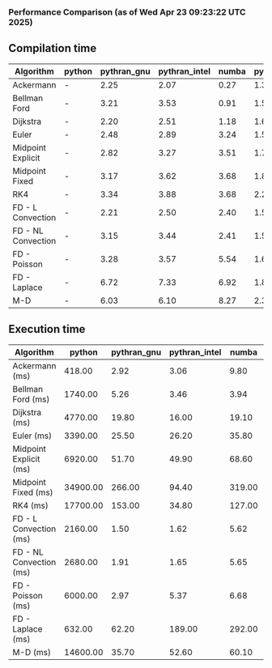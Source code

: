 ### Performance Comparison (as of Wed Apr 23 09:23:22 UTC 2025)
## Compilation time
Algorithm                 | python                    | pythran_gnu               | pythran_intel             | numba                     | pyccel_gnu_c              | pyccel_gnu_fortran        | pyccel_intel_c            | pyccel_intel_fortran     
------------------------- | ------------------------- | ------------------------- | ------------------------- | ------------------------- | ------------------------- | ------------------------- | ------------------------- | -------------------------
Ackermann                 | -                         | 2.25                      | 2.07                      | 0.27                      | 1.31                      | 1.34                      | 1.38                      | -                        
Bellman Ford              | -                         | 3.21                      | 3.53                      | 0.91                      | 1.59                      | 1.50                      | 1.61                      | -                        
Dijkstra                  | -                         | 2.20                      | 2.51                      | 1.18                      | 1.69                      | 1.58                      | 1.84                      | -                        
Euler                     | -                         | 2.48                      | 2.89                      | 3.24                      | 1.55                      | 1.46                      | 1.61                      | -                        
Midpoint Explicit         | -                         | 2.82                      | 3.27                      | 3.51                      | 1.78                      | 1.68                      | 1.84                      | -                        
Midpoint Fixed            | -                         | 3.17                      | 3.62                      | 3.68                      | 1.87                      | 1.74                      | 1.89                      | -                        
RK4                       | -                         | 3.34                      | 3.88                      | 3.68                      | 2.22                      | 2.14                      | 2.24                      | -                        
FD - L Convection         | -                         | 2.21                      | 2.50                      | 2.40                      | 1.50                      | 1.42                      | 1.56                      | -                        
FD - NL Convection        | -                         | 3.15                      | 3.44                      | 2.41                      | 1.50                      | 1.42                      | 1.56                      | -                        
FD - Poisson              | -                         | 3.28                      | 3.57                      | 5.54                      | 1.63                      | 1.69                      | 1.72                      | -                        
FD - Laplace              | -                         | 6.72                      | 7.33                      | 6.92                      | 1.88                      | 1.83                      | 1.88                      | -                        
M-D                       | -                         | 6.03                      | 6.10                      | 8.27                      | 2.32                      | 2.44                      | 2.58                      | -                        

## Execution time
Algorithm                 | python                    | pythran_gnu               | pythran_intel             | numba                     | pyccel_gnu_c              | pyccel_gnu_fortran        | pyccel_intel_c            | pyccel_intel_fortran     
------------------------- | ------------------------- | ------------------------- | ------------------------- | ------------------------- | ------------------------- | ------------------------- | ------------------------- | -------------------------
Ackermann (ms)            | 418.00                    | 2.92                      | 3.06                      | 9.80                      | 1.32                      | 1.32                      | 4.36                      | -                        
Bellman Ford (ms)         | 1740.00                   | 5.26                      | 3.46                      | 3.94                      | 3.73                      | 3.28                      | 6.58                      | -                        
Dijkstra (ms)             | 4770.00                   | 19.80                     | 16.00                     | 19.10                     | 63.40                     | 17.80                     | 51.30                     | -                        
Euler (ms)                | 3390.00                   | 25.50                     | 26.20                     | 35.80                     | 26.40                     | 10.70                     | 23.50                     | -                        
Midpoint Explicit (ms)    | 6920.00                   | 51.70                     | 49.90                     | 68.60                     | 45.10                     | 18.70                     | 39.80                     | -                        
Midpoint Fixed (ms)       | 34900.00                  | 266.00                    | 94.40                     | 319.00                    | 190.00                    | 71.70                     | 175.00                    | -                        
RK4 (ms)                  | 17700.00                  | 153.00                    | 34.80                     | 127.00                    | 110.00                    | 31.60                     | 78.80                     | -                        
FD - L Convection (ms)    | 2160.00                   | 1.50                      | 1.62                      | 5.62                      | 7.43                      | 1.52                      | 3.42                      | -                        
FD - NL Convection (ms)   | 2680.00                   | 1.91                      | 1.65                      | 5.65                      | 6.65                      | 1.54                      | 3.13                      | -                        
FD - Poisson (ms)         | 6000.00                   | 2.97                      | 5.37                      | 6.68                      | 14.40                     | 2.66                      | 12.30                     | -                        
FD - Laplace (ms)         | 632.00                    | 62.20                     | 189.00                    | 292.00                    | 506.00                    | 56.00                     | 294.00                    | -                        
M-D (ms)                  | 14600.00                  | 35.70                     | 52.60                     | 60.10                     | 117.00                    | 62.30                     | 71.20                     | -                        
